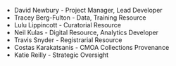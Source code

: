 
* David Newbury        - Project Manager, Lead Developer
* Tracey Berg-Fulton   - Data, Training Resource
* Lulu Lippincott      - Curatorial Resource
* Neil Kulas           - Digital Resource, Analytics Developer
* Travis Snyder        - Registrarial Resource
* Costas Karakatsanis  - CMOA Collections Provenance
* Katie Reilly         - Strategic Oversight
